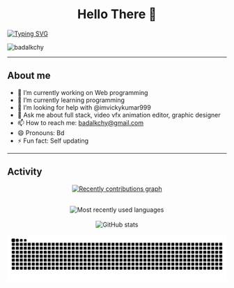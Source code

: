 <h1 align = "Center" >Hello There 👋 </h1>

[![Typing SVG](https://readme-typing-svg.herokuapp.com?color=%230BB10E&lines=Hi+I+am+web+developer)](https://git.io/typing-svg)

<p align="Left"> <img src="https://komarev.com/ghpvc/?username=badalkchy&style=plastic&color=orange&label=PROFILE+VIEWS" alt="badalkchy" /> </p>

-------------------------------

## About me

- 🔭 I’m currently working on Web programming
- 🌱 I’m currently learning programming
- 🤔 I’m looking for help with @imvickykumar999
- 💬 Ask me about full stack, video vfx animation editor, graphic designer 
- 📫 How to reach me: badalkchy@gmail.com
- 😄 Pronouns: Bd
- ⚡ Fun fact: Self updating

----------------------------

## Activity

<div align="center">
    <a href="https://github.com/badalkchy">
 <img src="https://activity-graph.herokuapp.com/graph?username=badalkchy&custom_title=Recently%20contributions&hide_border=true&area=true&area_color=2895BC&point=FE0000&line=2895BC&theme=react-dark" alt="Recently contributions graph">
 </a>
</div>

<br>

<p align="Center">
    <img height="180em" src="https://github-readme-stats.vercel.app/api/top-langs/?username=badalkchy&layout=compact&langs_count=10&theme=tokyonight&title_color=2895BC&hide=VHDL,Stata&custom_title=Most recently used languages" alt="Most recently used languages">
    <br> <br>
    <img height="180em" src="https://github-readme-stats.vercel.app/api?username=badalkchy&hide=issues&show_icons=true&theme=tokyonight&hideborder=true&title_color=2895BC&icon_color=FE0000&include_all_commits=true" alt="GitHub stats">
</p>

 <img src="https://github.com/h-ssiqueira/h-ssiqueira/blob/output/github-contribution-grid-snake.svg" alt="Snake animation">

<!--
- 👯 I’m looking to collaborate on...
 
--->
